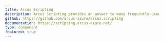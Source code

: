 ```yaml
---
title: Arcus Scripting
description: Arcus Scripting provides an answer to many frequently-used, repeated tasks in Azure.
github: https://github.com/arcus-azure/arcus.scripting
documentation: https://scripting.arcus-azure.net/
type: component
featured: true
---
```

